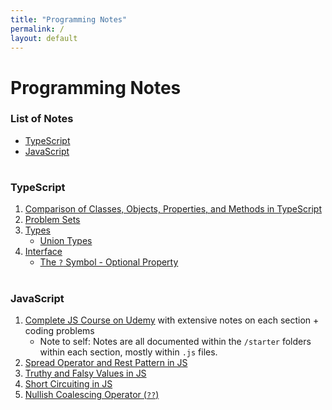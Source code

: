 ```yaml
---
title: "Programming Notes"
permalink: /
layout: default
---
```


# Programming Notes

### List of Notes
* [TypeScript](#typescript)
* [JavaScript](#javascript)

#

### TypeScript
1. [Comparison of Classes, Objects, Properties, and Methods in TypeScript](https://github.com/idosumit/programming-notes/blob/main/TypeScript/Classes%2C%20Objects%2C%20Properties%20%26%20Methods.md)
2. [Problem Sets](https://github.com/idosumit/programming-notes/blob/main/TypeScript/problem-sets.md)
3. [Types](https://github.com/idosumit/programming-notes/tree/main/TypeScript/Types)
   * [Union Types](https://github.com/idosumit/programming-notes/blob/main/TypeScript/Types/Union%20Types.md)
4. [Interface](https://github.com/idosumit/programming-notes/tree/main/TypeScript/Interface)
   * [The `?` Symbol - Optional Property](https://github.com/idosumit/programming-notes/blob/main/TypeScript/Interface/The%20%60%3F%60%20symbol%20-%20Optional%20Property.md)

#

### JavaScript
1. [Complete JS Course on Udemy](https://github.com/idosumit/complete-javascript-course) with extensive notes on each section + coding problems
   * Note to self: Notes are all documented within the `/starter` folders within each section, mostly within `.js` files.
2. [Spread Operator and Rest Pattern in JS](https://github.com/idosumit/programming-notes/blob/main/JavaScript/Spread%20Operator%20%26%20Rest%20Patters%20in%20JS.md)
3. [Truthy and Falsy Values in JS](https://github.com/idosumit/programming-notes/blob/main/JavaScript/Truthy%20and%20Falsy%20Values%20in%20JS.md)
4. [Short Circuiting in JS](https://github.com/idosumit/programming-notes/blob/main/JavaScript/Short%20Circuiting%20in%20JS.md)
5. [Nullish Coalescing Operator (`??`)](https://github.com/idosumit/programming-notes/blob/main/JavaScript/Nullish%20Coalescing%20Operator%20(%60%3F%3F%60).md)
